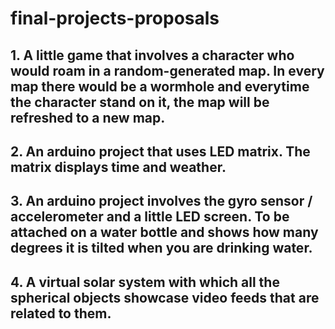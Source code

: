 # final-projects-proposals
## 1. A little game that involves a character who would roam in a random-generated map. In every map there would be a wormhole and everytime the character stand on it, the map will be refreshed to a new map.
## 2. An arduino project that uses LED matrix. The matrix displays time and weather.
## 3. An arduino project involves the gyro sensor / accelerometer and a little LED screen. To be attached on a water bottle and shows how many degrees it is tilted when you are drinking water.
## 4. A virtual solar system with which all the spherical objects showcase video feeds that are related to them.
